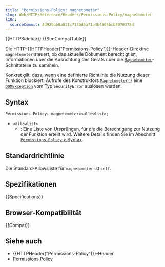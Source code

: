 ```yaml
---
title: "Permissions-Policy: magnetometer"
slug: Web/HTTP/Reference/Headers/Permissions-Policy/magnetometer
l10n:
  sourceCommit: 4d929bb0a021c7130d5a71a4bf505bcb8070378d
---
```


{{HTTPSidebar}} {{SeeCompatTable}}

Die HTTP-{{HTTPHeader("Permissions-Policy")}}-Header-Direktive `magnetometer` steuert, ob das aktuelle Dokument berechtigt ist, Informationen über die Ausrichtung des Geräts über die [`Magnetometer`](/de/docs/Web/API/Magnetometer)-Schnittstelle zu sammeln.

Konkret gilt, dass, wenn eine definierte Richtlinie die Nutzung dieser Funktion blockiert, Aufrufe des Konstruktors [`Magnetometer()`](/de/docs/Web/API/Magnetometer/Magnetometer) eine [`DOMException`](/de/docs/Web/API/DOMException) vom Typ `SecurityError` auslösen werden.

## Syntax

```http
Permissions-Policy: magnetometer=<allowlist>;
```

- `<allowlist>`
  - : Eine Liste von Ursprüngen, für die die Berechtigung zur Nutzung der Funktion erteilt wird. Weitere Details finden Sie im Abschnitt [`Permissions-Policy` > Syntax](/de/docs/Web/HTTP/Reference/Headers/Permissions-Policy#syntax).

## Standardrichtlinie

Die Standard-Allowsliste für `magnetometer` ist `self`.

## Spezifikationen

{{Specifications}}

## Browser-Kompatibilität

{{Compat}}

## Siehe auch

- {{HTTPHeader("Permissions-Policy")}}-Header
- [Permissions Policy](/de/docs/Web/HTTP/Guides/Permissions_Policy)
